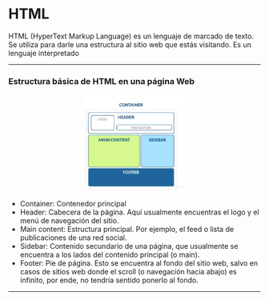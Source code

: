 # HTML

HTML (HyperText Markup Language) es un lenguaje de marcado de texto. Se utiliza para darle una estructura al sitio web que estás visitando. Es un lenguaje interpretado

---

### Estructura básica de HTML en una página Web

<p align="center">
  <img src="imagenes/grafico4.webp" width="200">
</p>

- Container: Contenedor principal
- Header: Cabecera de la página. Aquí usualmente encuentras el logo y el menú de navegación del sitio.
- Main content: Estructura principal. Por ejemplo, el feed o lista de publicaciones de una red social.
- Sidebar: Contenido secundario de una página, que usualmente se encuentra a los lados del contenido principal (o main).
- Footer: Pie de página. Esto se encuentra al fondo del sitio web, salvo en casos de sitios web donde el scroll (o navegación hacia abajo) es infinito, por ende, no tendría sentido ponerlo al fondo.

---